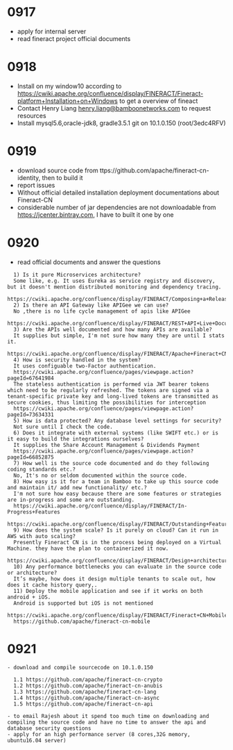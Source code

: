 # 0917

  - apply for internal server 
  - read fineract project official documents
  
# 0918

  - Install on my window10 according to https://cwiki.apache.org/confluence/display/FINERACT/Fineract-platform+Installation+on+Windows to get a overview of fineact
  - Contact Henry Liang <henry.liang@bamboonetworks.com> to request resources
  - Install mysql5.6,oracle-jdk8, gradle3.5.1 git on 10.1.0.150 (root/3edc4RFV)

# 0919

  - download source code from ttps://github.com/apache/fineract-cn-identity, then to build it
  - report issues
  - Without official detailed installation deployment documentations about Fineract-CN 
  - considerable number of jar dependencies are not downloadable from https://jcenter.bintray.com, I have to built it one by one
  
# 0920 
  
  - read official documents and answer the questions
  ```
    1) Is it pure Microservices architecture?
    Some like, e.g. It uses Eureka as service registry and discovery, but it doesn't mention distributed monitoring and dependency tracing.
    https://cwiki.apache.org/confluence/display/FINERACT/Composing+a+Release+out+of+Microservices
    2) Is there an API Gateway like APIGee we can use?
    No ,there is no life cycle management of apis like APIGee
    https://cwiki.apache.org/confluence/display/FINERACT/REST+API+Live+Documentation+Using+Swagger
    3) Are the APIs well documented and how many APIs are available?
    It supplies but simple, I'm not sure how many they are until I stats it.
    https://cwiki.apache.org/confluence/display/FINERACT/Apache+Fineract+CN+API+Documentation
    4) How is security handled in the system?
    It uses configuable two-Factor authentication.
    https://cwiki.apache.org/confluence/pages/viewpage.action?pageId=67641984
    The stateless authentication is performed via JWT bearer tokens which need to be regularly refreshed. The tokens are signed via a tenant-specific private key and long-lived tokens are transmitted as secure cookies, thus limiting the possibilities for interception
    https://cwiki.apache.org/confluence/pages/viewpage.action?pageId=73634331
    5) How is data protected? Any database level settings for security?
    Not sure until I check the code.
    6) Does it integrate with external systems (like SWIFT etc.) or is it easy to build the integrations ourselves?
    It supplies the Share Account Management & Dividends Payment
    https://cwiki.apache.org/confluence/pages/viewpage.action?pageId=66852875
    7) How well is the source code documented and do they following coding standards etc.?
    No, It's no or seldom documented within the source code.
    8) How easy is it for a team in Bamboo to take up this source code and maintain it/ add new functionality/ etc.?
    I'm not sure how easy because there are some features or strategies are in-progress and some are outstanding.
    https://cwiki.apache.org/confluence/display/FINERACT/In-Progress+Features
    https://cwiki.apache.org/confluence/display/FINERACT/Outstanding+Features
    9) How does the system scale? Is it purely on cloud? Can it run in AWS with auto scaling?
    Presently Fineract CN is in the process being deployed on a Virtual Machine. they have the plan to containerized it now.
    https://cwiki.apache.org/confluence/display/FINERACT/Design+architecture+of+Containerized+FineractCN
    10) Any performance bottlenecks you can evaluate in the source code or architecture?
    It’s maybe, how does it design multiple tenants to scale out, how does it cache history query,.
    11) Deploy the mobile application and see if it works on both android + iOS.
    Android is supported but iOS is not mentioned
    https://cwiki.apache.org/confluence/display/FINERACT/Fineract+CN+Mobile+User+Guide
    https://github.com/apache/fineract-cn-mobile
  ```
  # 0921
  
    - download and compile sourcecode on 10.1.0.150
    
      1.1 https://github.com/apache/fineract-cn-crypto 
      1.2 https://github.com/apache/fineract-cn-anubis
      1.3 https://github.com/apache/fineract-cn-lang 
      1.4 https://github.com/apache/fineract-cn-async 
      1.5 https://github.com/apache/fineract-cn-api 
      
    - to email Rajesh about it spend too much time on downloading and compiling the source code and have no time to answer the api and database security questions
    - apply for an high performance server (8 cores,32G memory, ubuntu16.04 server)